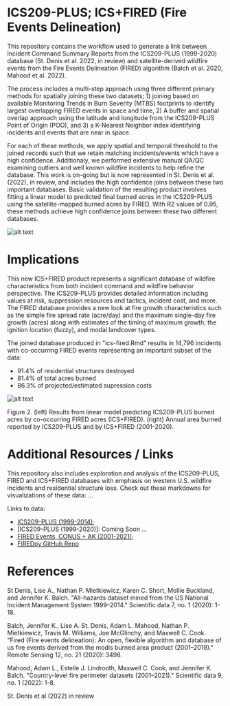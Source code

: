 # ICS209-PLUS; ICS+FIRED (Fire Events Delineation)

This repository contains the workflow used to generate a link between Incident Command Summary Reports from the ICS209-PLUS (1999-2020) database (St. Denis et al. 2022, in review) and satellite-derived wildfire events from the Fire Events Delineation (FIRED) algorithm (Balch et al. 2020, Mahood et al. 2022).

The process includes a multi-step approach using three different primary methods for spatially joining these two datasets; 1) joining based on available Monitoring Trends in Burn Severity (MTBS) footprints to identify largest overlapping FIRED events in space and time, 2) A buffer and spatial overlap approach using the latitude and longitude from the ICS209-PLUS Point of Origin (POO), and 3) a K-Nearest Neighbor index identifying incidents and events that are near in space.

For each of these methods, we apply spatial and temporal threshold to the joined records such that we retain matching incidents/events which have a high confidence. Additionaly, we performed extensive manual QA/QC examining outliers and well known wildfire incidents to help refine the database. This work is on-going but is now represented in St. Denis et al. (2022), in review, and includes the high confidence joins between these two important databases. Basic validation of the resulting product involves fitting a linear model to predicted final burned acres in the ICS209-PLUS using the satellite-mapped burned acres by FIRED. With R2 values of 0.95, these methods achieve high confidence joins between these two different databases.

![alt text](https://github.com/maxwellCcook/ics209-plus-fired/blob/main/figures/Westwide-PLUS_HomeLoss_byIncident_1999to2020.png?raw=true)

# Implications

This new ICS+FIRED product represents a significant database of wildfire characteristics from both incident command and wildfire behavior perspective. The ICS209-PLUS provides detailed information including values at risk, suppression resources and tactics, incident cost, and more. The FIRED database provides a new look at fire growth characteristics such as the simple fire spread rate (acre/day) and the maximum single-day fire growth (acres) along with estimates of the timing of maximum growth, the ignition location (fuzzy), and modal landcover types. 

The joined database produced in "ics-fired.Rmd" results in 14,796 incidents with co-occurring FIRED events representing an important subset of the data:

* 91.4% of residential structures destroyed
* 81.4% of total acres burned 
* 86.3% of projected/estimated supression costs

![alt text](https://github.com/maxwellCcook/ics209-plus-fired/blob/main/figures/ics209plus_ICS-FIRED_burnedArea_compare.png?raw=true)

Figure 2. (left) Results from linear model predicting ICS209-PLUS burned acres by co-occurring FIRED acres (ICS+FIRED). (right) Annual area burned reported by ICS209-PLUS and by ICS+FIRED (2001-2020).

# Additional Resources / Links

This repository also includes exploration and analysis of the ICS209-PLUS, FIRED and ICS+FIRED databases with emphasis on western U.S. wildfire incidents and residential structure loss. Check out these markdowns for visualizations of these data: ...

Links to data:

* [ICS209-PLUS (1999-2014)](https://figshare.com/articles/dataset/ICS209-PLUS_Cleaned_databases/8048252/14); 
* [ICS209-PLUS (1999-2020)]: Coming Soon ...
* [FIRED Events, CONUS + AK (2001-2021)](https://scholar.colorado.edu/concern/datasets/d504rm74m); 
* [FIREDpy GitHub Repo](https://github.com/earthlab/firedpy)

# References

St Denis, Lise A., Nathan P. Mietkiewicz, Karen C. Short, Mollie Buckland, and Jennifer K. Balch. "All-hazards dataset mined from the US National Incident Management System 1999–2014." Scientific data 7, no. 1 (2020): 1-18.

Balch, Jennifer K., Lise A. St. Denis, Adam L. Mahood, Nathan P. Mietkiewicz, Travis M. Williams, Joe McGlinchy, and Maxwell C. Cook. "Fired (Fire events delineation): An open, flexible algorithm and database of us fire events derived from the modis burned area product (2001–2019)." Remote Sensing 12, no. 21 (2020): 3498.

Mahood, Adam L., Estelle J. Lindrooth, Maxwell C. Cook, and Jennifer K. Balch. "Country-level fire perimeter datasets (2001–2021)." Scientific data 9, no. 1 (2022): 1-8.

St. Denis et al (2022) in review
